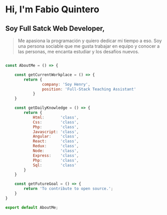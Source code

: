 # Hi, I'm Fabio Quintero

## Soy Full Satck Web Developer,


>Me apasiona la programación y quiero dedicar mi tiempo a eso. Soy una persona sociable que me gusta trabajar en equipo y conocer a las personas, 
>me encanta estudiar y los desafíos nuevos.


```javascript

const AboutMe = () => {

    const getCurrentWorkplace = () => {
        return {
                company: 'Soy Henry',
                position: 'Full-Stack Teaching Assistant'
            }
    }

    const getDailyKnowledge = () => {
        return {
            Html:       'class',
            Css:        'class',
            Php:        'class',
            Javascript: 'class',
            Angular:    'class',
            React:      'class',
            Redux:      'class',
            Node:       'class',
            Express:    'class',
            Php:        'class',
            Sql:        'class'
        }
    }

    const getFutureGoal = () => {
        return 'To contribute to open source.';
    }
}

export default AboutMe;
```

